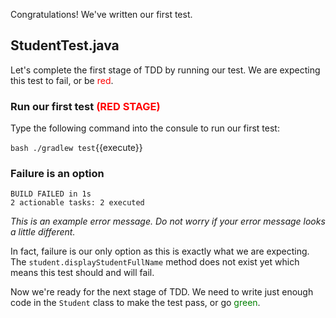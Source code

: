 Congratulations! We've written our first test.

## StudentTest.java

Let's complete the first stage of TDD by running our test. We are expecting this test to fail, or be <span style="color:red">red</span>.
### Run our first test <span style="color:red">(RED STAGE)</span>

Type the following command into the consule to run our first test:

`bash ./gradlew test`{{execute}}

### Failure is an option
```
BUILD FAILED in 1s
2 actionable tasks: 2 executed
```
*This is an example error message. Do not worry if your error message looks a little different.*

In fact, failure is our only option as this is exactly what we are expecting. The `student.displayStudentFullName` method does not exist yet which means this test should and will fail.

Now we're ready for the next stage of TDD. We need to write just enough code in the `Student` class to make the test pass, or go <span style="color:green">green</span>.